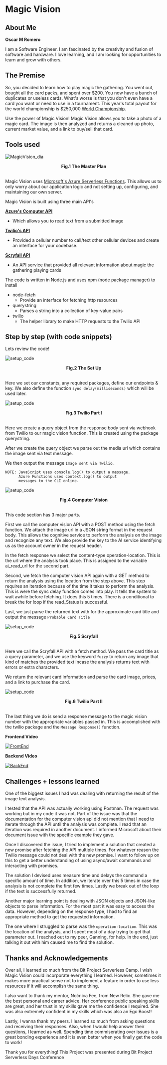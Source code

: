 # Magic Vision

## About Me
**Oscar M Romero**

I am a Software Engineer. I am fascinated by the creativity and fusion of software and hardware. I love learning, and I am looking for opportunities to learn and grow with others.


## The Premise

So, you decided to learn how to play magic the gathering. You went out, bought all the card packs, and spent over $200. You now have a bunch of duplicates or useless cards. What's worse is that you don't even have a card you want or need to use in a tournament. This year's total payout for the world championship is $250,000 [World Championship](https://magic.gg/news/magic-world-championship-xxvii-prize-payouts-and-appearance-fees).

Use the power of Magic Vision! Magic Vision allows you to take a photo of a magic card. The image is then analyzed and returns a cleaned up photo, current market value, and a link to buy/sell that card.

## Tools used

![MagicVision_dia](/project/images/MagicVision.png)<figcaption align = "center"><b>Fig.1 The Master Plan</b></figcaption><br>

Magic Vision uses [Microsoft's Azure Serverless Functions](https://docs.microsoft.com/en-us/azure/azure-functions/).
This allows us to only worry about our application logic and not setting up, configuring, and maintaining our own server.

Magic Vision is built using three main API's

**[Azure's Computer API](https://docs.microsoft.com/en-us/azure/cognitive-services/computer-vision/overview-ocr)**
- Which allows you to read text from a submitted image

**[Twilio's API](https://www.twilio.com/docs/usage/api)**
- Provided a cellular number to call/text other cellular devices and create an interface for your codebase.

**[Scryfall API](https://scryfall.com/docs/api)**
- An API service that provided all relevant information about magic the gathering playing cards

The code is written in Node.js and uses npm (node package manager) to install
- node-fetch
  - Provide an interface for fetching http resources
- querystring
  - Parses a string into a collection of key-value pairs
- twilio
  - The helper library to make HTTP requests to the Twilio API

## Step by step (with code snippets)
Lets review the code!

![setup_code](/project/images/carbon1.png)
<figcaption align = "center"><b>Fig.2 The Set Up</b></figcaption><br>

Here we set our constants, any required packages, define our endpoints & key. We also define the function `sync delay(milliseconds)` which will be used later.

![setup_code](/project/images/carbon2.png)
<figcaption align = "center"><b>Fig.3 Twilio Part I</b></figcaption><br>

Here we create a query object from the response body sent via webhook from Twilio to our magic vision function. This is created using the package querystring.

After we create the query object we parse out the media url which contains the image sent via text message.

We then output the message `Image sent via Twilio`.

    NOTE: JavaScript uses console.log() to output a message.
          Azure Functions uses context.log() to output
          messages to the CLI online.

![setup_code](/project/images/carbon3.png)
<figcaption align = "center"><b>Fig.4 Computer Vision</b></figcaption><br>

This code section has 3 major parts.

First we call the computer vision API with a POST method using the fetch function. We attach the image url in a JSON string format in the request body. This allows the cognitive service to perform the analysis on the image and recognize any text. We also provide the key to the AI service identifying us as the account owner in the request header.

In the fetch response we select the content-type operation-location. This is the url where the analysis took place. This is assigned to the variable ai_read_url for the second part.

Second, we fetch the computer vision API again with a GET method to return the analysis using the location from the step above. This step requires an iteration because of the time it takes to perform the analysis. This is were the sync delay function comes into play. It tells the system to wait awhile before fetching. It does this 5 times. There is a conditional to break the for loop if the read_Status is successful.

Last, we just parse the returned text with for the approximate card title and output the message `Probable Card Title`

![setup_code](/project/images/carbon4.png)
<figcaption align = "center"><b>Fig.5 Scryfall</b></figcaption><br>

Here we call the Scryfall API with a fetch method. We pass the card title as a query parameter, and we use the keyword `fuzzy` to return any image that kind of matches the provided text incase the analysis returns text with errors or extra characters.

We return the relevant card information and parse the card image, prices, and a link to purchase the card.

![setup_code](/project/images/carbon5.png)
<figcaption align = "center"><b>Fig.6 Twilio Part II</b></figcaption><br>

The last thing we do is send a response message to the magic vision number with the appropriate variables passed in. This is accomplished with the twilio package and the `Message Response()` function.

**Frontend Video**

[![FrontEnd](https://img.youtube.com/vi/Zrq0fxZiT0g/hqdefault.jpg)](https://www.youtube.com/watch?v=Zrq0fxZiT0g)

**Backend Video**

[![BackEnd](https://img.youtube.com/vi/LvKEBEadM4w/hqdefault.jpg)](https://www.youtube.com/watch?v=LvKEBEadM4w)

## Challenges + lessons learned

One of the biggest issues I had was dealing with returning the result of the image text analysis.

I tested that the API was actually working using Postman. The request was working but in my code it was not. Part of the issue was that the documentation for the computer vision api did not mention that I need to iterate through the API until the analysis was complete. I read that an iteration was required in another document. I informed Microsoft about their document issue with the specific example they gave.

Once I discovered the issue, I tried to implement a solution that created a new promise after fetching the API multiple times. For whatever reason the Twilio message could not deal with the new promise. I want to follow up on this to get a better understanding of using async/await commands and interacting with promises.

The solution I devised uses measure time and delays the command a specific amount of time. In addition, we iterate over this 5 times in case the analysis is not complete the first few times. Lastly we break out of the loop if the text is successfully returned.

Another major learning point is dealing with JSON objects and JSON-like objects to parse information. For the most part it was easy to access the data. However, depending on the response type, I had to find an appropriate method to get the requested information.

The one where I struggled to parse was the `operation-location`. This was the location of the analysis, and I spent most of a day trying to get that parameter out. I reached out to my peer, Ganning, for help. In the end, just talking it out with him caused me to find the solution.

## Thanks and Acknowledgements

Over all, I learned so much from the Bit Project Serverless Camp. I wish Magic Vision could incorporate everything I learned. However, sometimes it makes more practical sense not to implement a feature in order to use less resources if it will accomplish the same thing.

I also want to thank my mentor, Nočnica Fee, from New Relic. She gave me the best personal and career advice. Her conference public speaking skills are great, and her trust in my skills gave me the confidence I required. She was also extremely confident in my skills which was also an Ego Boost!

Lastly, I wanna thank my peers. I learned so much from asking questions and receiving their responses. Also, when I would help answer their questions, I learned as well. Spending time commiserating over issues is a great bonding experience and it is even better when you finally get the code to work!

Thank you for everything!
This Project was presented during Bit Project Serverless Days Conference
